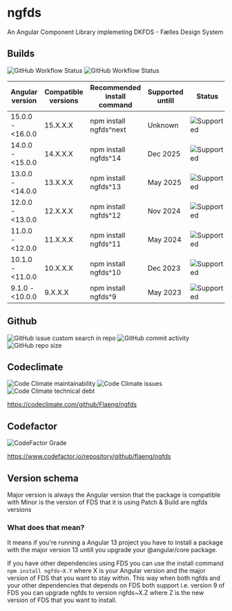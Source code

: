 # ngfds
An Angular Component Library implemeting DKFDS - Fælles Design System

## Builds

![GitHub Workflow Status](https://img.shields.io/github/workflow/status/flaeng/ngfds/Build%20source%20code?label=source%20code%20compiles%20%26%20passes%20tests&style=for-the-badge)
![GitHub Workflow Status](https://img.shields.io/github/workflow/status/flaeng/ngfds/Build%20for%20Angular?label=can%20build%20for%20supported%20angular%20versions&style=for-the-badge)

| Angular version    | Compatible versions | Recommended install command | Supported untill | Status |
| ------------------ | ------------------- | --------------------------- | ---------------- | ------------ |
| 15.0.0 - <16.0.0   | 15.X.X.X            | npm install ngfds^next      | Unknown          | ![Supported](https://img.shields.io/badge/-Supported-success?style=for-the-badge) |
| 14.0.0 - <15.0.0   | 14.X.X.X            | npm install ngfds^14        | Dec 2025         | ![Supported](https://img.shields.io/badge/-Supported-success?style=for-the-badge) |
| 13.0.0 - <14.0.0   | 13.X.X.X            | npm install ngfds^13        | May 2025         | ![Supported](https://img.shields.io/badge/-Supported-success?style=for-the-badge) |
| 12.0.0 - <13.0.0   | 12.X.X.X            | npm install ngfds^12        | Nov 2024         | ![Supported](https://img.shields.io/badge/-Supported-success?style=for-the-badge) |
| 11.0.0 - <12.0.0   | 11.X.X.X            | npm install ngfds^11        | May 2024         | ![Supported](https://img.shields.io/badge/-Supported-success?style=for-the-badge) |
| 10.1.0 - <11.0.0   | 10.X.X.X            | npm install ngfds^10        | Dec 2023         | ![Supported](https://img.shields.io/badge/-Supported-success?style=for-the-badge) |
| 9.1.0 - <10.0.0    | 9.X.X.X             | npm install ngfds^9         | May 2023         | ![Supported](https://img.shields.io/badge/-Supported-success?style=for-the-badge) |

## Github

![GitHub issue custom search in repo](https://img.shields.io/github/issues-search/flaeng/ngfds?label=KNOWN%20BUGS&query=label%3Abug%20is%3Aopen&style=for-the-badge)
![GitHub commit activity](https://img.shields.io/github/commit-activity/m/flaeng/ngfds?style=for-the-badge)
![GitHub repo size](https://img.shields.io/github/repo-size/flaeng/ngfds?style=for-the-badge)

## Codeclimate

![Code Climate maintainability](https://img.shields.io/codeclimate/maintainability/Flaeng/ngfds?style=for-the-badge)
![Code Climate issues](https://img.shields.io/codeclimate/issues/Flaeng/ngfds?label=Maintainability%20Issues&style=for-the-badge)
![Code Climate technical debt](https://img.shields.io/codeclimate/tech-debt/Flaeng/ngfds?style=for-the-badge)

https://codeclimate.com/github/Flaeng/ngfds

## Codefactor

![CodeFactor Grade](https://img.shields.io/codefactor/grade/github/flaeng/ngfds?style=for-the-badge)

https://www.codefactor.io/repository/github/flaeng/ngfds

## Version schema

Major version is always the Angular version that the package is compatible with
Minor is the version of FDS that it is using
Patch & Build are ngfds versions

### What does that mean?

It means if you're running a Angular 13 project you have to install a package with the major version 13 untill you upgrade your @angular/core package.

If you have other dependencies using FDS you can use the install command `npm install ngfds~X.Y` where X is your Angular version and the major version of FDS that you want to stay within. This way when both ngfds and your other dependencies that depends on FDS both support i.e. version 9 of FDS you can upgrade ngfds to version ngfds~X.Z where Z is the new version of FDS that you want to install.

